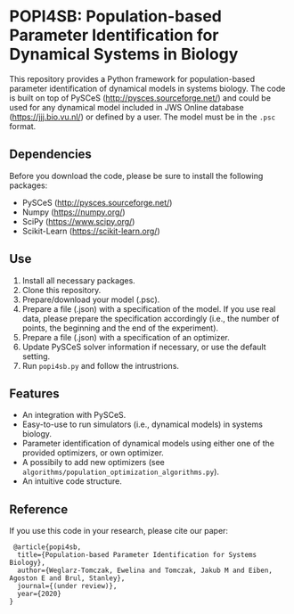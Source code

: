 # POPI4SB: Population-based Parameter Identification for Dynamical Systems in Biology

This repository provides a Python framework for population-based parameter identification of dynamical models in systems biology. The code is built on top of PySCeS (http://pysces.sourceforge.net/) and could be used for any dynamical model included in JWS Online database (https://jjj.bio.vu.nl/) or defined by a user. The model must be in the `.psc` format.

## Dependencies
Before you download the code, please be sure to install the following packages:
- PySCeS (http://pysces.sourceforge.net/)
- Numpy (https://numpy.org/)
- SciPy (https://www.scipy.org/)
- Scikit-Learn (https://scikit-learn.org/)
 

## Use
1. Install all necessary packages.
2. Clone this repository.
3. Prepare/download your model (.psc).
4. Prepare a file (.json) with a specification of the model. If you use real data, please prepare the specification accordingly (i.e., the number of points, the beginning and the end of the experiment).
5. Prepare a file (.json) with a specification of an optimizer.
6. Update PySCeS solver information if necessary, or use the default setting.
7. Run `popi4sb.py` and follow the intrustrions.

## Features
- An integration with PySCeS.
- Easy-to-use to run simulators (i.e., dynamical models) in systems biology.
- Parameter identification of dynamical models using either one of the provided optimizers, or own optimizer.
- A possibily to add new optimizers (see `algorithms/population_optimization_algorithms.py`).
- An intuitive code structure.

 ## Reference
 If you use this code in your research, please cite our paper:
```
 @article{popi4sb, 
  title={Population-based Parameter Identification for Systems Biology}, 
  author={Weglarz-Tomczak, Ewelina and Tomczak, Jakub M and Eiben, Agoston E and Brul, Stanley}, 
  journal={(under review)}, 
  year={2020}
}
```
